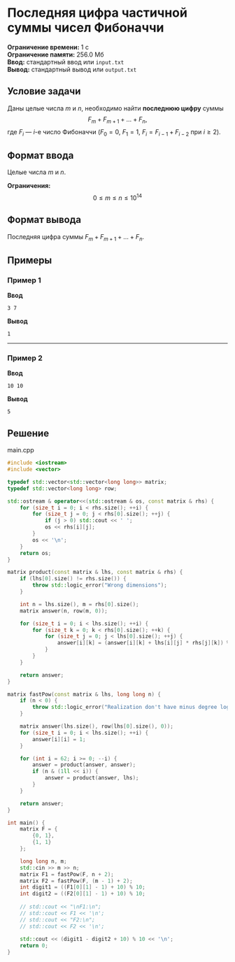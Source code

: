 # Последняя цифра частичной суммы чисел Фибоначчи

**Ограничение времени:** 1 с  
**Ограничение памяти:** 256.0 Мб  
**Ввод:** стандартный ввод или `input.txt`  
**Вывод:** стандартный вывод или `output.txt`

## Условие задачи

Даны целые числа $m$ и $n$, необходимо найти **последнюю цифру** суммы  
$$
F_m + F_{m+1} + \dots + F_n,
$$
где $F_i$ — $i$-е число Фибоначчи ($F_0 = 0$, $F_1 = 1$, $F_{i} = F_{i-1} + F_{i-2}$ при $i \geq 2$).

## Формат ввода

Целые числа $m$ и $n$.

**Ограничения:**  
$$
0 \leq m \leq n \leq 10^{14}
$$

## Формат вывода

Последняя цифра суммы $F_m + F_{m+1} + \dots + F_n$.

## Примеры

### Пример 1

**Ввод**
```
3 7
```

**Вывод**
```
1
```

---

### Пример 2

**Ввод**
```
10 10
```

**Вывод**
```
5
```
## Решение

main.cpp
```cpp
#include <iostream>
#include <vector>

typedef std::vector<std::vector<long long>> matrix;
typedef std::vector<long long> row;

std::ostream & operator<<(std::ostream & os, const matrix & rhs) {
    for (size_t i = 0; i < rhs.size(); ++i) {
        for (size_t j = 0; j < rhs[0].size(); ++j) {
            if (j > 0) std::cout << ' ';
            os << rhs[i][j];
        }
        os << '\n';
    }
    return os;
}

matrix product(const matrix & lhs, const matrix & rhs) {
    if (lhs[0].size() != rhs.size()) {
        throw std::logic_error("Wrong dimensions");
    }

    int n = lhs.size(), m = rhs[0].size();
    matrix answer(n, row(m, 0));

    for (size_t i = 0; i < lhs.size(); ++i) {
        for (size_t k = 0; k < rhs[0].size(); ++k) {
            for (size_t j = 0; j < lhs[0].size(); ++j) {
                answer[i][k] = (answer[i][k] + lhs[i][j] * rhs[j][k]) % 10;
            }        
        }
    }

    return answer;
}

matrix fastPow(const matrix & lhs, long long n) {
    if (n < 0) {
        throw std::logic_error("Realization don't have minus degree logic");
    }

    matrix answer(lhs.size(), row(lhs[0].size(), 0));
    for (size_t i = 0; i < lhs.size(); ++i) {
        answer[i][i] = 1;
    }

    for (int i = 62; i >= 0; --i) {
        answer = product(answer, answer);
        if (n & (1ll << i)) {
            answer = product(answer, lhs);
        }
    }

    return answer;
}

int main() {
    matrix F = {
        {0, 1},
        {1, 1}
    };

    long long n, m;
    std::cin >> m >> n;
    matrix F1 = fastPow(F, n + 2);
    matrix F2 = fastPow(F, (m - 1) + 2);
    int digit1 = ((F1[0][1] - 1) + 10) % 10;
    int digit2 = ((F2[0][1] - 1) + 10) % 10;
    
    // std::cout << "\nF1:\n";
    // std::cout << F1 << '\n';
    // std::cout << "F2:\n";
    // std::cout << F2 << '\n';
    
    std::cout << (digit1 - digit2 + 10) % 10 << '\n';
    return 0;
}
```
